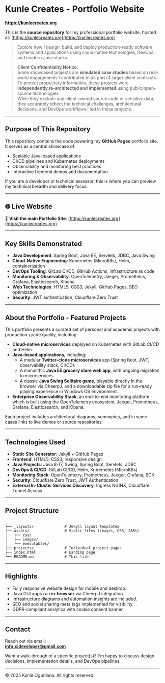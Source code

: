 # Kunle Creates - Portfolio Website

**https://kunlecreates.org**

This is the **source repository** for my professional portfolio website, hosted at:
[https://kunlecreates.org](https://kunlecreates.org)

> Explore how I design, build, and deploy production-ready software systems and applications using cloud-native technologies, DevOps, and modern Java stacks.

> **Client Confidentiality Notice**:\
 Some showcased projects are **simulated case studies** based on real-world engagements I contributed to as part of larger client contracts. To protect proprietary information, these projects were **independently re-architected and implemented** using public/open-source technologies.\
 While they exclude any client-owned source code or sensitive data, they accurately reflect the technical challenges, architectural decisions, and DevOps workflows I led in those projects.

---

## Purpose of This Repository

This repository contains the code powering my **GitHub Pages** portfolio site. It serves as a central showcase of:

- Scalable Java-based applications
- CI/CD pipelines and Kubernetes deployments
- Observability and monitoring best practices
- Interactive frontend demos and documentation

If you are a developer or technical assessor, this is where you can preview my technical breadth and delivery focus.

---

## 🌐 Live Website

🔗 **Visit the main Portfolio Site**: [https://kunlecreates.org](https://kunlecreates.org)

---

## Key Skills Demonstrated

- **Java Development**: Spring Boot, Java EE, Servlets, JDBC, Java Swing
- **Cloud-Native Engineering**: Kubernetes (MicroK8s), Helm, containerization
- **DevOps Tooling**: GitLab CI/CD, GitHub Actions, infrastructure as code
- **Monitoring & Observability**: OpenTelemetry, Jaeger, Prometheus, Grafana, Elasticsearch, Kibana
- **Web Technologies**: HTML5, CSS3, Jekyll, GitHub Pages, SEO optimization
- **Security**: JWT authentication, Cloudflare Zero Trust

---

## About the Portfolio - Featured Projects

This portfolio presents a curated set of personal and academic projects with production-grade quality, including:

- **Cloud-native microservices** deployed on Kubernetes with GitLab CI/CD and Helm.
- **Java-based applications**, including:
  - A modular **Twitter-clone microservices** app (Spring Boot, JWT, observability stack, CI/CD).
  - A monolithic **Java EE grocery store web app**, with ongoing migration to microservices.
  - A classic **Java Swing Solitaire game**, playable directly in the browser via CheerpJ, and a downloadable zip file for a run-ready playing experience in Windows OS environment.
- **Enterprise Observability Stack**, an end-to-end monitoring platform which is built using the OpenTelemetry ecosystem, Jaeger, Prometheus, Grafana, Elasticsearch, and Kibana.

Each project includes architectural diagrams, summaries, and in some cases links to live demos or source repositories.

---

## Technologies Used

- **Static Site Generator**: Jekyll + GitHub Pages
- **Frontend**: HTML5, CSS3, responsive design
- **Java Projects**: Java 8-17, Swing, Spring Boot, Servlets, JDBC
- **DevOps & CI/CD**: GitLab CI/CD, Helm, Kubernetes (MicroK8s)
- **Monitoring Stack**: OpenTelemetry, Prometheus, Jaeger, Grafana, ECK
- **Security**: Cloudflare Zero Trust, JWT Authentication
- **External In-Cluster Services Discovery**: Ingress NGINX, Cloudflare Tunnel Access

---

## Project Structure

```
.
├── _layouts/              # Jekyll layout templates
├── assets/                # Static files (images, CSS, JARs)
│   ├── css/
│   ├── images/
│   └── executables/
├── projects/              # Individual project pages
├── index.html             # Landing page
└── README.md              # This file
```

---

## Highlights

- Fully responsive website design for mobile and desktop.
- Java GUI apps run **in-browser** via CheerpJ integration.
- Infrastructure diagrams and automation insights are included.
- SEO and social sharing meta tags implemented for visibility.
- GDPR-compliant analytics with cookie consent banner.

---

## Contact

Reach out via email:  
**info.cideveloper@gmail.com**

Want a walk-through of a specific project(s)? I'm happy to discuss design decisions, implementation details, and DevOps pipelines.

---

© 2025 Kunle Ogunlana. All rights reserved.
